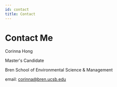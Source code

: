 ```yaml
---
id: contact
title: Contact
---
```


# Contact Me

Corinna Hong
<br>

Master's Candidate
<br>

Bren School of Environmental Science & Management
<br>

email: corinna@bren.ucsb.edu